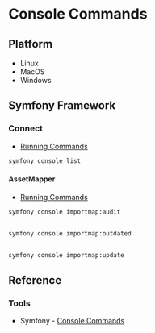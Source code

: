 # Console Commands

## Platform

* Linux
* MacOS
* Windows

## Symfony Framework

### Connect

* [Running Commands](https://symfony.com/doc/current/console.html)

```bash
symfony console list
```

#### AssetMapper

* [Running Commands](https://symfony.com/doc/current/frontend/asset_mapper.html)

```bash
symfony console importmap:audit


symfony console importmap:outdated


symfony console importmap:update
```

## Reference

### Tools

* Symfony             - [Console Commands](https://symfony.com/doc/current/console.html)
